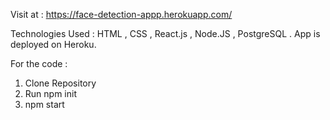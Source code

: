 Visit at  : https://face-detection-appp.herokuapp.com/

Technologies Used : HTML , CSS , React.js , Node.JS , PostgreSQL .
App is deployed on Heroku.

For the code : 
1. Clone Repository 
2. Run npm init
3. npm start

